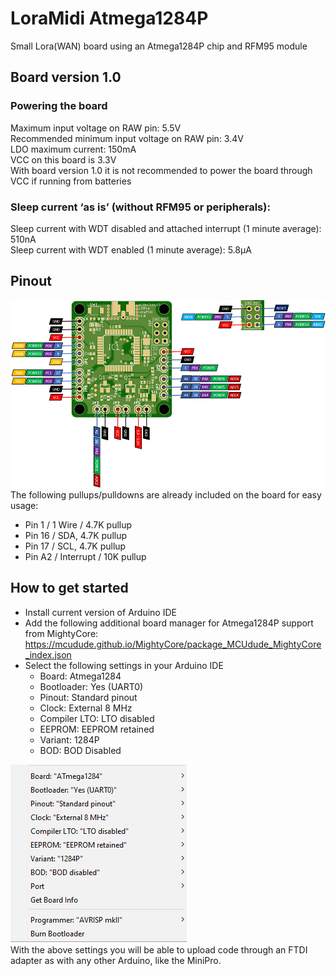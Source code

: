 # LoraMidi Atmega1284P
Small Lora(WAN) board using an Atmega1284P chip and RFM95 module

## Board version 1.0
### Powering the board
Maximum input voltage on RAW pin: 5.5V<br>
Recommended minimum input voltage on RAW pin: 3.4V<br>
LDO maximum current: 150mA<br>
VCC on this board is 3.3V<br>
With board version 1.0 it is not recommended to power the board through VCC if running from batteries<br>
### Sleep current ‘as is’ (without RFM95 or peripherals):
Sleep current with WDT disabled and attached interrupt (1 minute average): 510nA<br>
Sleep current with WDT enabled (1 minute average): 5.8μA

## Pinout
![Pinout](/docs/images/pinout.png?raw=true "Pinout")<br>
The following pullups/pulldowns are already included on the board for easy usage:<br>
- Pin 1 / 1 Wire / 4.7K pullup
- Pin 16 / SDA, 4.7K pullup
- Pin 17 / SCL, 4.7K pullup
- Pin A2 / Interrupt / 10K pullup

## How to get started
- Install current version of Arduino IDE
- Add the following additional board manager for Atmega1284P support from MightyCore: https://mcudude.github.io/MightyCore/package_MCUdude_MightyCore_index.json
- Select the following settings in your Arduino IDE
  - Board: Atmega1284
  - Bootloader: Yes (UART0)
  - Pinout: Standard pinout
  - Clock: External 8 MHz
  - Compiler LTO: LTO disabled
  - EEPROM: EEPROM retained
  - Variant: 1284P
  - BOD: BOD Disabled
 
 ![Arduino Settings](/docs/images/arduinoSettings.png?raw=true "Arduino Settings")<br>
 With the above settings you will be able to upload code through an FTDI adapter as with any other Arduino, like the MiniPro.
